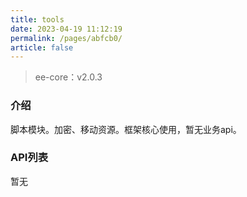 ```yaml
---
title: tools
date: 2023-04-19 11:12:19
permalink: /pages/abfcb0/
article: false
---
```


> ee-core：v2.0.3

### 介绍
脚本模块。加密、移动资源。框架核心使用，暂无业务api。
### API列表
暂无




